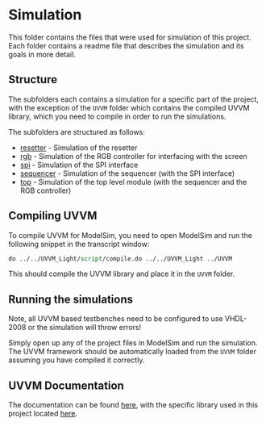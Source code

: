 # Simulation

This folder contains the files that were used for simulation of this project. Each folder contains a readme file that describes the simulation and its goals in more detail.

## Structure

The subfolders each contains a simulation for a specific part of the project, with the exception of the `UVVM` folder which contains the compiled UVVM library, which you need to compile in order to run the simulations.

The subfolders are structured as follows:
- [resetter](resetter/) - Simulation of the resetter
- [rgb](rgb/) - Simulation of the RGB controller for interfacing with the screen
- [spi](spi/) - Simulation of the SPI interface
- [sequencer](sequencer/) - Simulation of the sequencer (with the SPI interface)
- [top](top/) - Simulation of the top level module (with the sequencer and the RGB controller)

## Compiling UVVM

To compile UVVM for ModelSim, you need to open ModelSim and run the following snippet in the transcript window:

```tcl
do ../../UVVM_Light/script/compile.do ../../UVVM_Light ../UVVM
```

This should compile the UVVM library and place it in the `UVVM` folder.

## Running the simulations

Note, all UVVM based testbenches need to be configured to use VHDL-2008 or the simulation will throw errors!

Simply open up any of the project files in ModelSim and run the simulation.
The UVVM framework should be automatically loaded from the `UVVM` folder assuming you have compiled it correctly.

## UVVM Documentation

The documentation can be found [here](https://uvvm.github.io/), with the specific library used in this project located [here](https://uvvm.github.io/utility_library.html).
